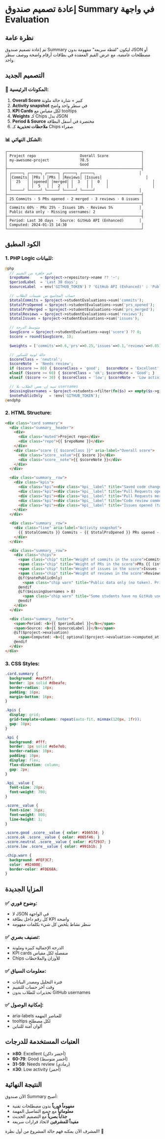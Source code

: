 # إعادة تصميم صندوق Summary في واجهة Evaluation

## نظرة عامة

تم إعادة تصميم صندوق Summary ليكون "لقطة سريعة" مفهومة بدون JSON أو مصطلحات غامضة، مع عرض القيم المعقدة في بطاقات أرقام واضحة ووصف سطر واحد.

## التصميم الجديد

### 🎯 **المكونات الرئيسية:**

1. **Overall Score** كبير + شارة حالة ملونة
2. **Activity snapshot** في سطر واحد واضح
3. **KPI Cards** لكل مقياس مع tooltips
4. **Weights** كـ Chips بدل JSON
5. **Period & Source** مختصرة في أسفل البطاقة
6. **ملاحظات تحذيرية** كـ Chips صفراء

### 📊 **الشكل النهائي:**

```
┌─────────────────────────────────────────────────────────────┐
│ Project repo                    Overall Score               │
│ my-awesome-project              78.5                        │
│                                 Good                        │
├─────────────────────────────────────────────────────────────┤
│ ┌─────┐ ┌─────┐ ┌─────┐ ┌─────┐ ┌─────┐                    │
│ │Commits│ │PRs │ │PRs │ │Reviews│ │Issues│                    │
│ │  25   │ │opened│ │merged│ │  3   │ │  0   │                    │
│ │       │ │  5   │ │  2   │ │      │ │      │                    │
│ └─────┘ └─────┘ └─────┘ └─────┘ └─────┘                    │
├─────────────────────────────────────────────────────────────┤
│ 25 Commits · 5 PRs opened · 2 merged · 3 reviews · 0 issues │
├─────────────────────────────────────────────────────────────┤
│ Commits 60% · PRs 25% · Issues 10% · Reviews 5%            │
│ Public data only · Missing usernames: 2                     │
├─────────────────────────────────────────────────────────────┤
│ Period: Last 30 days · Source: GitHub API (Enhanced)       │
│ Computed: 2024-01-15 14:30                                  │
└─────────────────────────────────────────────────────────────┘
```

## الكود المطبق

### 1. PHP Logic للبيانات:

```php
@php
  // قيم جاهزة من التقييم
  $repoName     = $project->repository->name ?? '—';
  $periodLabel  = 'Last 30 days';
  $sourceLabel  = env('GITHUB_TOKEN') ? 'GitHub API (Enhanced)' : 'Public GitHub API';

  // حساب المجاميع من تقييمات الطلاب
  $totalCommits = $project->studentEvaluations->sum('commits');
  $totalPrsOpened = $project->studentEvaluations->sum('prs_opened');
  $totalPrsMerged = $project->studentEvaluations->sum('prs_merged');
  $totalReviews = $project->studentEvaluations->sum('reviews');
  $totalIssues = $project->studentEvaluations->sum('issues');

  // متوسط الدرجة
  $avgScore = $project->studentEvaluations->avg('score') ?? 0;
  $score = round($avgScore, 1);
  
  $weights = ['commits'=>0.6,'prs'=>0.25,'issues'=>0.1,'reviews'=>0.05];

  // حالة لونية للسكور
  $scoreClass = 'neutral';
  $scoreNote  = 'Needs review';
  if ($score >= 80) { $scoreClass = 'good';   $scoreNote = 'Excellent'; }
  elseif ($score >= 60) { $scoreClass = 'ok'; $scoreNote = 'Good'; }
  elseif ($score <= 30) { $scoreClass = 'low'; $scoreNote = 'Low activity'; }

  // تنبيه إن بعض الطلاب بلا usernames
  $missingUsernames = $project->students->filter(fn($s) => empty($s->github_username))->count();
  $notePublicOnly   = !env('GITHUB_TOKEN');
@endphp
```

### 2. HTML Structure:

```html
<div class="card summary">
  <div class="summary__header">
    <div>
      <div class="muted">Project repo</div>
      <div class="repo">{{ $repoName }}</div>
    </div>
    <div class="score {{ $scoreClass }}" aria-label="Overall score">
      <div class="score__value">{{ $score }}</div>
      <div class="score__note">{{ $scoreNote }}</div>
    </div>
  </div>

  <div class="summary__row">
    <div class="kpis">
      <div class="kpi"><div class="kpi__label" title="Saved code changes">Commits</div><div class="kpi__value">{{ $totalCommits }}</div></div>
      <div class="kpi"><div class="kpi__label" title="Pull Requests opened by students">PRs opened</div><div class="kpi__value">{{ $totalPrsOpened }}</div></div>
      <div class="kpi"><div class="kpi__label" title="Pull Requests merged (accepted)">PRs merged</div><div class="kpi__value">{{ $totalPrsMerged }}</div></div>
      <div class="kpi"><div class="kpi__label" title="Code review comments written">Reviews</div><div class="kpi__value">{{ $totalReviews }}</div></div>
      <div class="kpi"><div class="kpi__label" title="Issues opened (tasks/bugs)">Issues</div><div class="kpi__value">{{ $totalIssues }}</div></div>
    </div>
  </div>

  <div class="summary__row">
    <div class="line" aria-label="Activity snapshot">
      {{ $totalCommits }} Commits · {{ $totalPrsOpened }} PRs opened · {{ $totalPrsMerged }} merged · {{ $totalReviews }} reviews · {{ $totalIssues }} issues
    </div>
  </div>

  <div class="summary__row">
    <div class="chips">
      <span class="chip" title="Weight of commits in the score">Commits {{ (int)($weights['commits']*100) }}%</span>
      <span class="chip" title="Weight of PRs in the score">PRs {{ (int)($weights['prs']*100) }}%</span>
      <span class="chip" title="Weight of issues in the score">Issues {{ (int)($weights['issues']*100) }}%</span>
      <span class="chip" title="Weight of reviews in the score">Reviews {{ (int)($weights['reviews']*100) }}%</span>
      @if($notePublicOnly)
        <span class="chip warn" title="Public data only (no token). Private activity may be missing.">Public data only</span>
      @endif
      @if($missingUsernames > 0)
        <span class="chip warn" title="Some students have no GitHub username set">Missing usernames: {{ $missingUsernames }}</span>
      @endif
    </div>
  </div>

  <div class="summary__footer">
    <span>Period: <b>{{ $periodLabel }}</b></span>
    <span>Source: <b>{{ $sourceLabel }}</b></span>
    @if($project->evaluation)
      <span>Computed: <b>{{ optional($project->evaluation->computed_at)->format('Y-m-d H:i') }}</b></span>
    @endif
  </div>
</div>
```

### 3. CSS Styles:

```css
.card.summary {
  background: #eaf5ff;
  border: 1px solid #dbeafe;
  border-radius: 14px;
  padding: 16px;
  margin-bottom: 16px;
}

.kpis {
  display: grid;
  grid-template-columns: repeat(auto-fit, minmax(120px, 1fr));
  gap: 10px;
}

.kpi {
  background: #fff;
  border: 1px solid #e5e7eb;
  border-radius: 10px;
  padding: 10px;
  display: flex;
  flex-direction: column;
  gap: 2px;
}

.kpi__value {
  font-size: 20px;
  font-weight: 700;
}

.score__value {
  font-size: 36px;
  font-weight: 800;
  line-height: 1;
}

.score.good .score__value { color: #166534; }
.score.ok .score__value { color: #065f46; }
.score.neutral .score__value { color: #1f2937; }
.score.low .score__value { color: #991b1b; }

.chip.warn {
  background: #FEF3C7;
  color: #92400E;
  border-color: #FDE68A;
}
```

## المزايا الجديدة

### ✅ **وضوح فوري:**
- لا JSON في الواجهة
- كل رقم داخل بطاقة KPI واضحة
- سطر نشاط يلخص كل شيء بكلمات مفهومة

### ✅ **تصنيف بصري:**
- الدرجة الإجمالية كبيرة وملونة
- KPI cards منفصلة لكل مقياس
- Chips للأوزان والملاحظات

### ✅ **معلومات السياق:**
- فترة التحليل ومصدر البيانات
- وقت آخر حساب للتقييم
- تحذيرات للطلاب بدون GitHub usernames

### ✅ **إمكانية الوصول:**
- aria-labels للعناصر المهمة
- tooltips لكل مصطلح
- ألوان آمنة للتباين

## العتبات المستخدمة للدرجات

- **≥80**: Excellent (أخضر داكن)
- **60-79**: Good (أخضر متوسط)
- **31-59**: Needs review (رمادي)
- **≤30**: Low activity (أحمر)

## النتيجة النهائية

الآن صندوق Summary أصبح:
- **مفهوماً فورياً** بدون مصطلحات تقنية
- **معلوماتياً** مع جميع التفاصيل المهمة
- **جذاباً بصرياً** مع التصميم الحديث
- **مفيداً للمشرفين** لاتخاذ قرارات سريعة

المشرف الآن يمكنه فهم حالة المشروع من أول نظرة! 🎯

